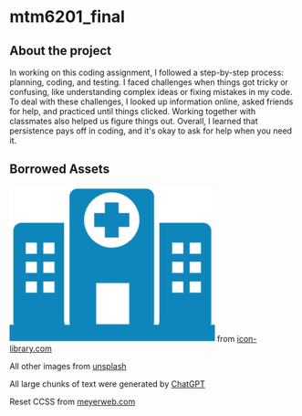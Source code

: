# mtm6201_final

## About the project

In working on this coding assignment, I followed a step-by-step process: planning, coding, and testing. I faced challenges when things got tricky or confusing, like understanding complex ideas or fixing mistakes in my code. To deal with these challenges, I looked up information online, asked friends for help, and practiced until things clicked. Working together with classmates also helped us figure things out. Overall, I learned that persistence pays off in coding, and it's okay to ask for help when you need it.

## Borrowed Assets

![logo](images/logo.jpg)
from [icon-library.com](https://icon-library.com/icon/hospitals-icon-2.html)

All other images from [unsplash](https://unsplash.com/)

All large chunks of text were generated by [ChatGPT](https://chat.openai.com)

Reset CCSS from [meyerweb.com](https://meyerweb.com/eric/tools/css/reset/)